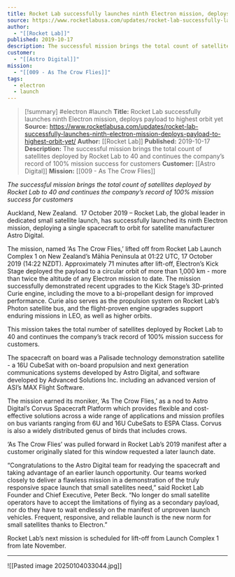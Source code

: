 ```yaml
---
title: Rocket Lab successfully launches ninth Electron mission, deploys payload to highest orbit yet
source: https://www.rocketlabusa.com/updates/rocket-lab-successfully-launches-ninth-electron-mission-deploys-payload-to-highest-orbit-yet/
author:
  - "[[Rocket Lab]]"
published: 2019-10-17
description: The successful mission brings the total count of satellites deployed by Rocket Lab to 40 and continues the company’s record of 100% mission success for customers
customer:
  - "[[Astro Digital]]"
mission:
  - "[[009 - As The Crow Flies]]"
tags:
  - electron
  - launch
---
```

>[!summary]
#electron #launch
**Title:** Rocket Lab successfully launches ninth Electron mission, deploys payload to highest orbit yet
**Source:** https://www.rocketlabusa.com/updates/rocket-lab-successfully-launches-ninth-electron-mission-deploys-payload-to-highest-orbit-yet/
**Author:** [[Rocket Lab]]
**Published:** 2019-10-17
**Description:** The successful mission brings the total count of satellites deployed by Rocket Lab to 40 and continues the company’s record of 100% mission success for customers
**Customer:** [[Astro Digital]]
**Mission:** [[009 - As The Crow Flies]]

*The successful mission brings the total count of satellites deployed by Rocket Lab to 40 and continues the company’s record of 100% mission success for customers*

Auckland, New Zealand.  17 October 2019 – Rocket Lab, the global leader in dedicated small satellite launch, has successfully launched its ninth Electron mission, deploying a single spacecraft to orbit for satellite manufacturer Astro Digital.

The mission, named ‘As The Crow Flies,’ lifted off from Rocket Lab Launch Complex 1 on New Zealand’s Māhia Peninsula at 01:22 UTC, 17 October 2019 (14:22 NZDT). Approximately 71 minutes after lift-off, Electron’s Kick Stage deployed the payload to a circular orbit of more than 1,000 km - more than twice the altitude of any Electron mission to date. The mission successfully demonstrated recent upgrades to the Kick Stage’s 3D-printed Curie engine, including the move to a bi-propellant design for improved performance. Curie also serves as the propulsion system on Rocket Lab’s Photon satellite bus, and the flight-proven engine upgrades support enduring missions in LEO, as well as higher orbits.   

This mission takes the total number of satellites deployed by Rocket Lab to 40 and continues the company’s track record of 100% mission success for customers.  

The spacecraft on board was a Palisade technology demonstration satellite - a 16U CubeSat with on-board propulsion and next generation communications systems developed by Astro Digital, and software developed by Advanced Solutions Inc. including an advanced version of ASI’s MAX Flight Software.

The mission earned its moniker, ‘As The Crow Flies,’ as a nod to Astro Digital’s Corvus Spacecraft Platform which provides flexible and cost-effective solutions across a wide range of applications and mission profiles on bus variants ranging from 6U and 16U CubeSats to ESPA Class. Corvus is also a widely distributed genus of birds that includes crows.

‘As The Crow Flies’ was pulled forward in Rocket Lab’s 2019 manifest after a customer originally slated for this window requested a later launch date.

“Congratulations to the Astro Digital team for readying the spacecraft and taking advantage of an earlier launch opportunity. Our teams worked closely to deliver a flawless mission in a demonstration of the truly responsive space launch that small satellites need,” said Rocket Lab Founder and Chief Executive, Peter Beck. “No longer do small satellite operators have to accept the limitations of flying as a secondary payload, nor do they have to wait endlessly on the manifest of unproven launch vehicles. Frequent, responsive, and reliable launch is the new norm for small satellites thanks to Electron.”

Rocket Lab’s next mission is scheduled for lift-off from Launch Complex 1 from late November.

---

![[Pasted image 20250104033044.jpg]]